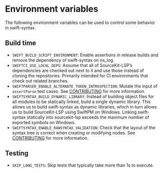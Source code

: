 # Environment variables

The following environment variables can be used to control some behavior in swift-syntax.

## Build time

- `SWIFT_BUILD_SCRIPT_ENVIRONMENT`: Enable assertions in release builds and remove the dependency of swift-syntax on os_log.
- `SWIFTCI_USE_LOCAL_DEPS`: Assume that all of SourceKit-LSP’s dependencies are checked out next to it and use those instead of cloning the repositories. Primarily intended for CI environments that check out related branches.
- `SWIFTPARSER_ENABLE_ALTERNATE_TOKEN_INTROSPECTION`: Mutate the input of `assertParse` test cases. See [CONTRIBUTING](../CONTRIBUTING.md) for more information.
- `SWIFTSYNTAX_BUILD_DYNAMIC_LIBRARY`: Instead of building object files for all modules to be statically linked, build a single dynamic library. This allows us to build swift-syntax as dynamic libraries, which in turn allows us to build SourceKit-LSP using SwiftPM on Windows. Linking swift-syntax statically into sourcekit-lsp exceeds the maximum number of exported symbols on Windows.
- `SWIFTSYNTAX_ENABLE_RAWSYNTAX_VALIDATION`: Check that the layout of the syntax tree is correct when creating or modifying nodes. See [CONTRIBUTING](../CONTRIBUTING.md) for more information.

## Testing

- `SKIP_LONG_TESTS`: Skip tests that typically take more than 1s to execute.
